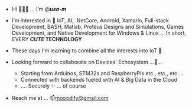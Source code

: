 - Hi 👋👋👋 ... I’m @**_usa-m_**

- I’m interested in 👀 IoT, AI, .NetCore, Android, Xamarin, Full-stack Development, BASH, Matlab, Proteus Designs and Simulations, Games Development, and Native Development for Windows & Linux ... In short, EVERY __*CUTE* TECHNOLOGY__

- These days I'm learning to combine all the interests into IoT 🌱

- Looking forward to collaborate on Devices' Echosystem ...💞️...
  - Starting from Arduinos, STM32s and RaspberryPIs etc., etc., etc. ...
  - Connected with backends fueled with AI & Big Data in the Cloud
  - .... Securely ✨ ... of course

- Reach me at ... 📫mooodify@gmail.com

<!---
usa-m/usa-m is a ✨ special ✨ repository because its `README.md` (this file) appears on your GitHub profile.
You can click the Preview link to take a look at your changes.
--->
